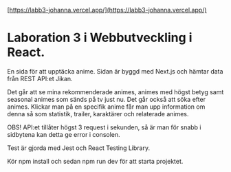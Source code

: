 [https://labb3-johanna.vercel.app/](https://labb3-johanna.vercel.app/)

# Laboration 3 i Webbutveckling i React.

En sida för att upptäcka anime. Sidan är byggd med Next.js och hämtar data från REST API:et Jikan.

Det går att se mina rekommenderade animes, animes med högst betyg samt seasonal animes som sänds på tv just nu. Det går också att söka efter animes. Klickar man på en specifik anime får man upp information om denna så som statistik, trailer, karaktärer och relaterade animes.

OBS! API:et tillåter högst 3 request i sekunden, så är man för snabb i sidbytena kan detta ge error i consolen.

Test är gjorda med Jest och React Testing Library.

Kör npm install och sedan npm run dev för att starta projektet.
